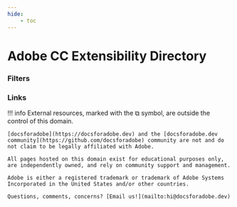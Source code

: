```yaml
---
hide:
    - toc
---
```


# Adobe CC Extensibility Directory

### Filters

<div id="filterButtons">
  <div id="filterBtnsTags"></div>
  <div id="filterBtnsApps"></div>
</div>

### Links

<div id="links" class="grid cards">
  <ul id="linklist" />
</div>

!!! info
    External resources, marked with the &#x29C9; symbol, are outside the control of this domain.

    [docsforadobe](https://docsforadobe.dev) and the [docsforadobe.dev community](https://github.com/docsforadobe) community are not and do not claim to be legally affiliated with Adobe.

    All pages hosted on this domain exist for educational purposes only, are independently owned, and rely on community support and management.

    Adobe is either a registered trademark or trademark of Adobe Systems Incorporated in the United States and/or other countries.

    Questions, comments, concerns? [Email us!](mailto:hi@docsforadobe.dev)
